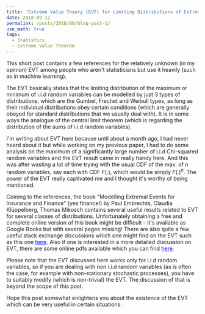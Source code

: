 ```yaml
---
title: 'Extreme Value Theory (EVT) for Limiting Distributions of Extreme Events'
date: 2018-09-12
permalink: /posts/2018/09/blog-post-1/
use_math: true
tags:
  - Statistics
  - Extreme Value Theorem
---
```


This short post contains a few references for the relatively unknown (in my opinion) EVT among people who aren't statisticians but use it heavily (such as in machine learning).

The EVT basically states that the limiting distribution of the maximum or minimum of i.i.d random variables can be modelled by just 3 types of distributions, which are the Gumbel, Frechet and Weibull types, as long as their individual distributions obey certain conditions (which are generally obeyed for standard distributions that we usually deal with). It is in some ways the analogue of the central limit theorem (which is regarding the distribution of the sums of i.i.d random variables).

I'm writing about EVT here because until about a month ago, I had never heard about it but while working on my previous paper, I had to do some analysis on the maximum of a significantly large number of i.i.d Chi-squared random variables and the EVT result came in really handy here. And this was after wasting a lot of time trying with the usual CDF of the max. of $n$ random variables, say each with CDF $F(.)$, which would be simply $F(.)^{n}$. The power of the EVT really captivated me and I thought it's worthy of being mentioned.

Coming to the references, the book "Modelling Extremal Events for Insurance and Finance" (yes finance!) by Paul Embrechts, Claudia Klüppelberg, Thomas Mikosch contains several useful results related to EVT for several classes of distributions. Unfortunately obtaining a free and complete online version of this book might be difficult - it's available as Google Books but with several pages missing! There are also quite a few useful stack exchange discussions which one might find on the EVT such as this one <a href="https://math.stackexchange.com/questions/450139/asymptotics-of-maxima-of-i-i-d-chi-square-random-variables" style="color: #0000FF">here</a>. Also if one is interested in a more detailed discussion on EVT, there are some online pdfs available which you can find <a href="http://www.maths.manchester.ac.uk/~saralees/chap1.pdf" style="color: #0000FF">here</a>. 

Please note that the EVT discussed here works only for i.i.d random variables, so if you are dealing with non i.i.d random variables (as is often the case, for example with non-stationary stochastic processes), you have to suitably modify (which is non-trivial) the EVT. The discussion of that is beyond the scope of this post.

Hope this post somewhat enlightens you about the existence of the EVT which can be very useful in certain situations.
